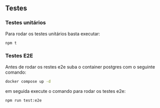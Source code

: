 ## Testes

### Testes unitários

Para rodar os testes unitários basta executar:
```sh
npm t
```
### Testes E2E

Antes de rodar os restes e2e suba o container postgres com o seguinte comando:
```sh
docker compose up -d
```

em seguida execute o comando para rodar os testes e2e:
```sh
npm run test:e2e
```